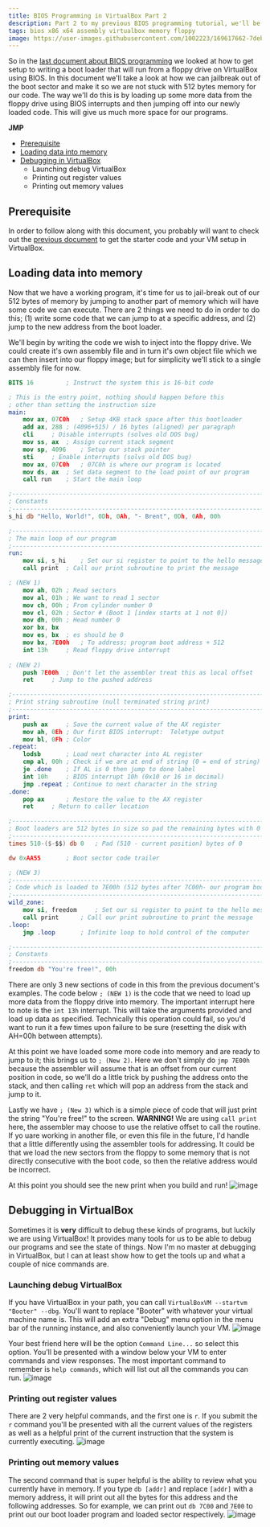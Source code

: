 ```yaml
---
title: BIOS Programming in VirtualBox Part 2
description: Part 2 to my previous BIOS programming tutorial, we'll be looking at getting out of the boot sector
tags: bios x86 x64 assembly virtualbox memory floppy
image: https://user-images.githubusercontent.com/1002223/169617662-7debd52f-d8c9-4df3-a84c-e17e380f9e95.png
---
```


So in the [last document about BIOS programming](BIOS-programming-in-virtualbox.md) we looked at how to get setup to writing a boot loader that will run from a floppy drive on VirtualBox using BIOS. In this document we'll take a look at how we can jailbreak out of the boot sector and make it so we are not stuck with 512 bytes memory for our code. The way we'll do this is by loading up some more data from the floppy drive using BIOS interrupts and then jumping off into our newly loaded code. This will give us much more space for our programs.

**JMP**
- [Prerequisite](#prerequisite)
- [Loading data into memory](#loading-data-into-memory)
- [Debugging in VirtualBox](#debugging-in-virtualbox)
	- Launching debug VirtualBox
	- Printing out register values
	- Printing out memory values

## Prerequisite
In order to follow along with this document, you probably will want to check out the [previous document](BIOS-programming-in-virtualbox.md) to get the starter code and your VM setup in VirtualBox.

## Loading data into memory
Now that we have a working program, it's time for us to jail-break out of our 512 bytes of memory by jumping to another part of memory which will have some code we can execute. There are 2 things we need to do in order to do this; (1) write some code that we can jump to at a specific address, and (2) jump to the new address from the boot loader.

We'll begin by writing the code we wish to inject into the floppy drive. We could create it's own assembly file and in turn it's own object file which we can then insert into our floppy image; but for simplicity we'll stick to a single assembly file for now.
```nasm
BITS 16			; Instruct the system this is 16-bit code

; This is the entry point, nothing should happen before this
; other than setting the instruction size
main:
	mov ax, 07C0h	; Setup 4KB stack space after this bootloader
	add ax, 288	; (4096+515) / 16 bytes (aligned) per paragraph
	cli		; Disable interrupts (solves old DOS bug)
	mov ss, ax	; Assign current stack segment
	mov sp, 4096	; Setup our stack pointer
	sti		; Enable interrupts (solvs old DOS bug)
	mov ax, 07C0h	; 07C0h is where our program is located
	mov ds, ax	; Set data segment to the load point of our program
	call run	; Start the main loop

;------------------------------------------------------------------------------
; Constants
;------------------------------------------------------------------------------
s_hi db "Hello, World!", 0Dh, 0Ah, "- Brent", 0Dh, 0Ah, 00h

;------------------------------------------------------------------------------
; The main loop of our program
;------------------------------------------------------------------------------
run:
	mov si, s_hi	; Set our si register to point to the hello message
	call print	; Call our print subroutine to print the message

; (NEW 1)
	mov ah, 02h	; Read sectors
	mov al, 01h	; We want to read 1 sector
	mov ch, 00h	; From cylinder number 0
	mov cl, 02h	; Sector # (Boot 1 [index starts at 1 not 0])
	mov dh, 00h	; Head number 0
	xor bx, bx
	mov es, bx	; es should be 0
	mov bx, 7E00h	; To address; program boot address + 512
	int 13h		; Read floppy drive interrupt
	
; (NEW 2)
	push 7E00h	; Don't let the assembler treat this as local offset
	ret		; Jump to the pushed address

;------------------------------------------------------------------------------
; Print string subroutine (null terminated string print)
;------------------------------------------------------------------------------
print:
	push ax		; Save the current value of the AX register
	mov ah, 0Eh	; Our first BIOS interrupt:  Teletype output
	mov bl, 0Fh	; Color
.repeat:
	lodsb		; Load next character into AL register
	cmp al, 00h	; Check if we are at end of string (0 = end of string)
	je .done	; If AL is 0 then jump to done label
	int 10h		; BIOS interrupt 10h (0x10 or 16 in decimal)
	jmp .repeat	; Continue to next character in the string
.done:
	pop ax		; Restore the value to the AX register
	ret		; Return to caller location

;------------------------------------------------------------------------------
; Boot loaders are 512 bytes in size so pad the remaining bytes with 0
;------------------------------------------------------------------------------
times 510-($-$$) db 0	; Pad (510 - current position) bytes of 0

dw 0xAA55		; Boot sector code trailer

; (NEW 3)
;------------------------------------------------------------------------------
; Code which is loaded to 7E00h (512 bytes after 7C00h- our program boot addr)
;------------------------------------------------------------------------------
wild_zone:
	mov si, freedom		; Set our si register to point to the hello message
	call print		; Call our print subroutine to print the message
.loop:
	jmp .loop		; Infinite loop to hold control of the computer

;------------------------------------------------------------------------------
; Constants
;------------------------------------------------------------------------------
freedom db "You're free!", 00h
```
There are only 3 new sections of code in this from the previous document's examples. The code below `; (NEW 1)` is the code that we need to load up more data from the floppy drive into memory. The important interrupt here to note is the `int 13h` interrupt. This will take the arguments provided and load up data as specified. Technically this operation could fail, so you'd want to run it a few times upon failure to be sure (resetting the disk with AH=00h between attempts).

At this point we have loaded some more code into memory and are ready to jump to it; this brings us to `; (New 2)`. Here we don't simply do `jmp 7E00h` because the assembler will assume that is an offset from our current position in code, so we'll do a little trick by pushing the address onto the stack, and then calling `ret` which will pop an address from the stack and jump to it.

Lastly we have `; (New 3)` which is a simple piece of code that will just print the string "You're free!" to the screen. **WARNING!** We are using `call print` here, the assembler may choose to use the relative offset to call the routine. If yo uare working in another file, or even this file in the future, I'd handle that a little differently using the assembler tools for addressing. It could be that we load the new sectors from the floppy to some memory that is not directly consecutive with the boot code, so then the relative address would be incorrect.

At this point you should see the new print when you build and run!
![image](https://user-images.githubusercontent.com/1002223/169617662-7debd52f-d8c9-4df3-a84c-e17e380f9e95.png)

## Debugging in VirtualBox
Sometimes it is **very** difficult to debug these kinds of programs, but luckily we are using VirtualBox! It provides many tools for us to be able to debug our programs and see the state of things. Now I'm no master at debugging in VirtualBox, but I can at least show how to get the tools up and what a couple of nice commands are.

### Launching debug VirtualBox
If you have VirtualBox in your path, you can call `VirtualBoxVM --startvm "Booter" --dbg`. You'll want to replace "Booter" with whatever your virtual machine name is. This will add an extra "Debug" menu option in the menu bar of the running instance, and also conveniently launch your VM.
![image](https://user-images.githubusercontent.com/1002223/169618301-2468d67c-3a56-4175-b618-751a0377e2a6.png)

Your best friend here will be the option `Command Line...` so select this option. You'll be presented with a window below your VM to enter commands and view responses. The most important command to remember is `help commands`, which will list out all the commands you can run.
![image](https://user-images.githubusercontent.com/1002223/169618499-cf348b04-49f0-40c1-a08c-ab753fc3744f.png)

### Printing out register values
There are 2 very helpful commands, and the first one is `r`. If you submit the `r` command you'll be presented with all the current values of the registers as well as a helpful print of the current instruction that the system is currently executing.
![image](https://user-images.githubusercontent.com/1002223/169618673-7321e187-a0a8-4f6e-9a05-e809b912f4a8.png)

### Printing out memory values
The second command that is super helpful is the ability to review what you currently have in memory. If you type `db [addr]` and replace `[addr]` with a memory address, it will print out all the bytes for this address and the following addresses. So for example, we can print out `db 7C00` and `7E00` to print out our boot loader program and loaded sector respectively.
![image](https://user-images.githubusercontent.com/1002223/169618861-258907e3-0797-47a7-9a64-ba63fd3c60cc.png)
